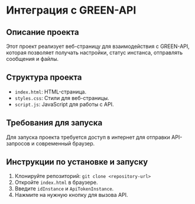 # Интеграция с GREEN-API

## Описание проекта
Этот проект реализует веб-страницу для взаимодействия с GREEN-API, которая позволяет получать настройки, статус инстанса, отправлять сообщения и файлы.

## Структура проекта
- `index.html`: HTML-страница.
- `styles.css`: Стили для веб-страницы.
- `script.js`: JavaScript для работы с API.

## Требования для запуска
Для запуска проекта требуется доступ в интернет для отправки API-запросов и современный браузер.

## Инструкции по установке и запуску
1. Клонируйте репозиторий: `git clone <repository-url>`
2. Откройте `index.html` в браузере.
3. Введите `idInstance` и `ApiTokenInstance`.
4. Нажмите на нужную кнопку для вызова API.
